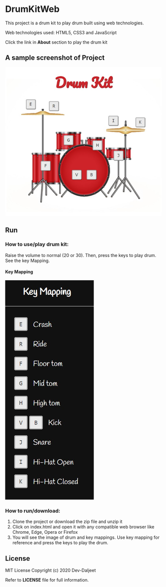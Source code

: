 # DrumKitWeb
This project is a drum kit to play drum built using web technologies.

Web technologies used: HTML5, CSS3 and JavaScript

Click the link in **About** section to play the drum kit

## A sample screenshot of Project
![Screesshot of Default](https://github.com/Dev-Daljeet/DrumKitWeb/blob/main/screenshots/Default.jpg?raw=true) 

## Run

### How to use/play drum kit:

   Raise the volume to normal (20 or 30). Then, press the keys to play drum. See the key Mapping.
   #### Key Mapping
   ![Screesshot of Key Mapping](https://github.com/Dev-Daljeet/DrumKitWeb/blob/main/screenshots/key_mapping.jpg?raw=true)
   
### How to run/download:

1. Clone the project or download the zip file and unzip it
2. Click on index.html and open it with any compatible web browser like Chrome, Edge, Opera or Firefox
3. You will see the image of drum and key mappings. Use key mapping for reference and press the keys to play the drum.
     
## License
MIT License
Copyright (c) 2020 Dev-Daljeet

Refer to **LICENSE** file for full information.
